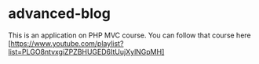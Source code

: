 # advanced-blog
This is an application on PHP MVC course.
You can follow that course here [https://www.youtube.com/playlist?list=PLGO8ntvxgiZPZBHUGED6ItUujXylNGpMH]